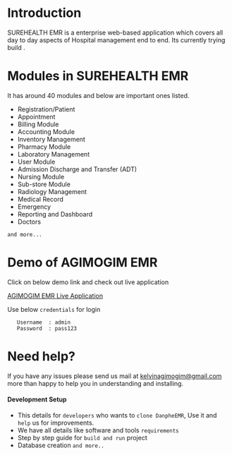 
Introduction
==============
SUREHEALTH EMR is a enterprise web-based application which covers all day to day aspects of Hospital management end to end. Its currently trying build . 

Modules in SUREHEALTH EMR
==============
It has around 40 modules and below are important ones listed.

+ Registration/Patient 
+ Appointment 
+ Billing Module 
+ Accounting Module 
+ Inventory Management 
+ Pharmacy Module 
+ Laboratory Management 
+ User Module 
+ Admission Discharge and Transfer (ADT) 
+ Nursing Module 
+ Sub-store Module 
+ Radiology Management 
+ Medical Record 
+ Emergency 
+ Reporting and Dashboard 
+ Doctors 

`and more...`

Demo of AGIMOGIM EMR
==============
Click on below demo link and check out live application

<a href="http://202.51.74.168:175/" target="_blank">
  AGIMOGIM EMR Live Application
</a>

Use below `credentials` for login

```
   Username  : admin
   Password  : pass123
```   

Need help?
==============
If you have any issues please send us mail at kelvinagimogim@gmail.com  more than happy to help you in understanding and installing.

#### Development Setup

+ This details for `developers` who wants to `clone DanpheEMR`, Use it and `help` us for improvements.
+ We have all details like software and tools `requirements`
+ Step by step guide for `build and run` project
+ Database creation 
`and more..`
